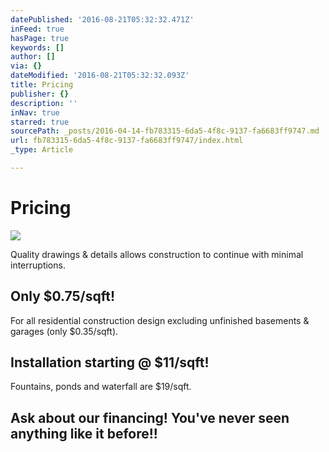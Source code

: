 ```yaml
---
datePublished: '2016-08-21T05:32:32.471Z'
inFeed: true
hasPage: true
keywords: []
author: []
via: {}
dateModified: '2016-08-21T05:32:32.093Z'
title: Pricing
publisher: {}
description: ''
inNav: true
starred: true
sourcePath: _posts/2016-04-14-fb783315-6da5-4f8c-9137-fa6683ff9747.md
url: fb783315-6da5-4f8c-9137-fa6683ff9747/index.html
_type: Article

---
```

# Pricing
![](https://the-grid-user-content.s3-us-west-2.amazonaws.com/bb46729e-6c8b-4bb6-b55d-728b24d0bc4a.png)

Quality drawings & details allows construction to continue with minimal interruptions.

## Only $0.75/sqft!

For all residential construction design excluding unfinished basements & garages (only $0.35/sqft).

## Installation starting @ $11/sqft!

Fountains, ponds and waterfall are $19/sqft.

## Ask about our financing! You've never seen anything like it before!!